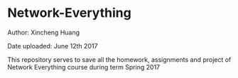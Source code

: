# Network-Everything

Author: Xincheng Huang

Date uploaded: June 12th 2017

This repository serves to save all the homework, assignments and project of Network Everything course during term Spring 2017
